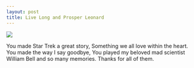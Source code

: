 ```yaml
---
layout: post
title: Live Long and Prosper Leonard
---
```


[![](http://kary.us/Graphics/Blog/6992/LLAP.png)](http://kary.us/codes/llap/)

You made Star Trek a great story, Something we all love within the heart. You made the way I say goodbye, You played my beloved mad scientist William Bell and so many memories. Thanks for all of them. 